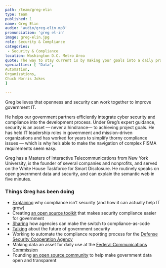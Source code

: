 ```yaml
---
path: /team/greg-elin
type: team
published: 1
name: Greg Elin
audio: 'audio/greg-elin.mp3'
pronunciation: 'greg el-in'
image: greg-elin.jpg
role: Security & Compliance
categories:
 - Security & Compliance
location: Washington D.C. Metro Area
quote: The way to stay current is by making your goals into a daily practice.
specialties: [ "Data",
Automation,
Organizations,
Chuck Norris Jokes
]
  
---
```


Greg believes that openness and security can work together to improve government IT.

He helps our government partners efficiently integrate cyber security and compliance into the development process. Under Greg’s expert guidance, security is an asset — never a hindrance— to achieving project goals. He has held IT leadership roles in government and mission-driven organizations and has worked for years to simplify thorny compliance issues — which is why he’s able to make the navigation of complex FISMA requirements seem easy.

Greg has a Masters of Interactive Telecommunications from New York University, is the founder of several companies and nonprofits, and served on the White House Taskforce for Smart Disclosure. He routinely speaks on open government data and security, and can explain the semantic web in five minutes.




### Things Greg has been doing
* [Explaining](https://www.linkedin.com/pulse/compliance-security-scales-greg-elin/) why compliance isn’t security (and how it can actually help IT grow)
* Creating [an open source toolkit](https://govready.com/) that makes security compliance easier for government
* [Sharing](https://youtu.be/jUoH5ZHhEeY?t=168) how agencies can make the switch to compliance-as-code 
* [Talking](https://www.agilegovleaders.org/ceo-govready-greg-elin-speak-agile-government-sacramento/) about the future of government security
* Working to automate the compliance reporting process for the [Defense Security Cooperation Agency](https://civicactions.com/case-study/globalnet)
* Making data an asset for daily use at the [Federal Communications Commission](https://www.fcc.gov/)
* Founding [an open source community](https://sunlightfoundation.com/labs/) to help make government data open and transparent




